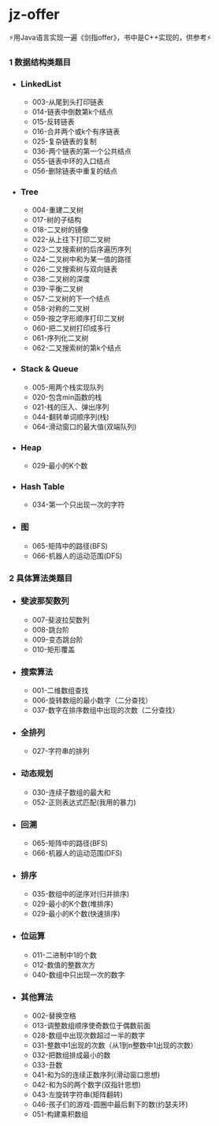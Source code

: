 # jz-offer
⚡️用Java语言实现一遍《剑指offer》，书中是C++实现的，供参考⚡️
### 1 数据结构类题目

- ### LinkedList

  - 003-从尾到头打印链表
  - 014-链表中倒数第k个结点
  - 015-反转链表
  - 016-合并两个或k个有序链表
  - 025-复杂链表的复制
  - 036-两个链表的第一个公共结点
  - 055-链表中环的入口结点
  - 056-删除链表中重复的结点

- ### Tree

  - 004-重建二叉树
  - 017-树的子结构
  - 018-二叉树的镜像
  - 022-从上往下打印二叉树
  - 023-二叉搜索树的后序遍历序列
  - 024-二叉树中和为某一值的路径
  - 026-二叉搜索树与双向链表
  - 038-二叉树的深度
  - 039-平衡二叉树
  - 057-二叉树的下一个结点
  - 058-对称的二叉树
  - 059-按之字形顺序打印二叉树
  - 060-把二叉树打印成多行
  - 061-序列化二叉树
  - 062-二叉搜索树的第k个结点

- ### Stack & Queue

  - 005-用两个栈实现队列
  - 020-包含min函数的栈
  - 021-栈的压入、弹出序列
  - 044-翻转单词顺序列(栈)
  - 064-滑动窗口的最大值(双端队列)

- ### Heap

  - 029-最小的K个数

- ### Hash Table

  - 034-第一个只出现一次的字符

- ### 图

  - 065-矩阵中的路径(BFS)
  - 066-机器人的运动范围(DFS)



### 2 具体算法类题目

- ### 斐波那契数列

  - 007-斐波拉契数列
  - 008-跳台阶
  - 009-变态跳台阶
  - 010-矩形覆盖

- ### 搜索算法

  - 001-二维数组查找
  - 006-旋转数组的最小数字（二分查找）
  - 037-数字在排序数组中出现的次数（二分查找）

- ### 全排列

  - 027-字符串的排列

- ### 动态规划

  - 030-连续子数组的最大和
  - 052-正则表达式匹配(我用的暴力)



- ### 回溯

  - 065-矩阵中的路径(BFS)
  - 066-机器人的运动范围(DFS)

- ### 排序

  - 035-数组中的逆序对(归并排序)
  - 029-最小的K个数(堆排序)
  - 029-最小的K个数(快速排序)

- ### 位运算

  - 011-二进制中1的个数
  - 012-数值的整数次方
  - 040-数组中只出现一次的数字

- ### 其他算法

  - 002-替换空格
  - 013-调整数组顺序使奇数位于偶数前面
  - 028-数组中出现次数超过一半的数字
  - 031-整数中1出现的次数（从1到n整数中1出现的次数）
  - 032-把数组排成最小的数
  - 033-丑数
  - 041-和为S的连续正数序列(滑动窗口思想)
  - 042-和为S的两个数字(双指针思想)
  - 043-左旋转字符串(矩阵翻转)
  - 046-孩子们的游戏-圆圈中最后剩下的数(约瑟夫环)
  - 051-构建乘积数组
